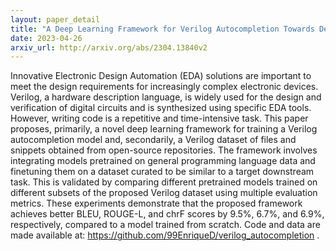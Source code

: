 ```yaml
---
layout: paper_detail
title: "A Deep Learning Framework for Verilog Autocompletion Towards Design and Verification Automation"
date: 2023-04-26
arxiv_url: http://arxiv.org/abs/2304.13840v2
---
```


Innovative Electronic Design Automation (EDA) solutions are important to meet the design requirements for increasingly complex electronic devices. Verilog, a hardware description language, is widely used for the design and verification of digital circuits and is synthesized using specific EDA tools. However, writing code is a repetitive and time-intensive task. This paper proposes, primarily, a novel deep learning framework for training a Verilog autocompletion model and, secondarily, a Verilog dataset of files and snippets obtained from open-source repositories. The framework involves integrating models pretrained on general programming language data and finetuning them on a dataset curated to be similar to a target downstream task. This is validated by comparing different pretrained models trained on different subsets of the proposed Verilog dataset using multiple evaluation metrics. These experiments demonstrate that the proposed framework achieves better BLEU, ROUGE-L, and chrF scores by 9.5%, 6.7%, and 6.9%, respectively, compared to a model trained from scratch. Code and data are made available at: https://github.com/99EnriqueD/verilog_autocompletion .

